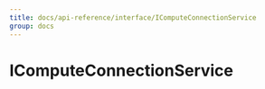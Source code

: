 ```yaml
---
title: docs/api-reference/interface/IComputeConnectionService
group: docs
---
```


# IComputeConnectionService
